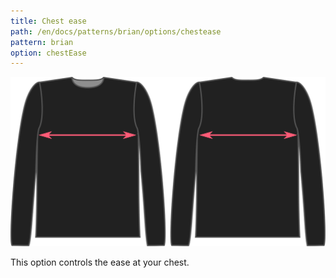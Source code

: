 ```yaml
---
title: Chest ease
path: /en/docs/patterns/brian/options/chestease
pattern: brian
option: chestEase
---
```

![The chest ease factor on Brian](./chestease.svg)

This option controls the ease at your chest.
